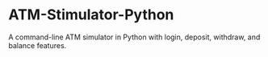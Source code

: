 # ATM-Stimulator-Python
A command-line ATM simulator in Python with login, deposit, withdraw, and balance features.
